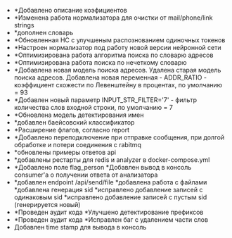 - *Добавлено описание коэфициентов
- *Изменена работа нормализатора для очистки от mail/phone/link strings
- *дополнен словарь
- *Обновленная НС с улучшеным распознованием одиночных токенов
- *Настроен нормализатор под работу новой версии нейронной сети
- *Оптимизирована работа алгоритма поиска по словарю адресов
- *Оптимизирована работа поиска по нечеткому словарю
- *Добавлена новая модель поиска адресов. Удалена старая модель поиска адресов. Добавлена новая переменная - ADDR_RATIO - коэффициент схожести по Левенштейну в процентах, по умолчанию = 93
- *Добавлен новый параметр INPUT_STR_FILTER='7' - фильтр количества слов входной строки, по умолчанию = 7 
- *Обновлена модель детектирования имен
- *добавлен баейсовский классификатор
- *Расширение флагов, согласно report 
- *Добавлено переподключение при отправке сообщения, при долгой обработке и потери соединения с rabitmq
- *обновлены примеры ответов api
- *добавлены рестарты для redis и analyzer в docker-compose.yml
- *Добавлено поле flag_person *Добавлен вывод в консоль consumer'а о получении ответа от анализатора
- *добавлен endpoint /api/send/file *добавлена работа с файлами *добавлена генерация sid *исправлено добавление записей с одинаковым sid *исправлено добавление записей с пустым sid (генерируется новый)
- *Проведен аудит кода *Улучшено детектирование префиксов
- *Проведен аудит кода *Исправлен баг с удалением части слов
- Добавлен time stamp для вывода в консоль

